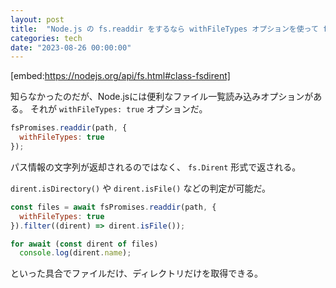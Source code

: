 ```yaml
---
layout: post
title:  "Node.js の fs.readdir をするなら withFileTypes オプションを使って fs.Dirent 形式で受け取れ"
categories: tech
date: "2023-08-26 00:00:00"
---
```


[embed:https://nodejs.org/api/fs.html#class-fsdirent]

知らなかったのだが、Node.jsには便利なファイル一覧読み込みオプションがある。
それが `withFileTypes: true` オプションだ。

```js
fsPromises.readdir(path, {
  withFileTypes: true
});
```

パス情報の文字列が返却されるのではなく、 `fs.Dirent` 形式で返される。

`dirent.isDirectory()` や `dirent.isFile()` などの判定が可能だ。

```js
const files = await fsPromises.readdir(path, {
  withFileTypes: true
}).filter((dirent) => dirent.isFile());

for await (const dirent of files)
  console.log(dirent.name);
```

といった具合でファイルだけ、ディレクトリだけを取得できる。
